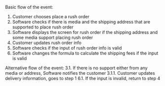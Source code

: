 Basic flow of the event:
1. Customer chooses place a rush order 
2. Software checks if there is media and the shipping address that are supported to place rush order
3. Software displays the screen for rush order if the shipping address and some media support placing rush order
4. Customer updates rush order info 
5. Software checks if the input of rush order info is valid
6. Software changes the formula to calculate the shipping fees if the input is valid


Alternative flow of the event:
3.1. If there is no support either from any media or address, Software notifies the customer
    3.1.1. Customer updates delivery information, goes to step 1
6.1. If the input is invalid, return to step 4